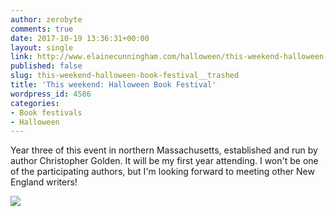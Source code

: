 ```yaml
---
author: zerobyte
comments: true
date: 2017-10-19 13:36:31+00:00
layout: single
link: http://www.elainecunningham.com/halloween/this-weekend-halloween-book-festival__trashed/
published: false
slug: this-weekend-halloween-book-festival__trashed
title: 'This weekend: Halloween Book Festival'
wordpress_id: 4586
categories:
- Book festivals
- Halloween
---
```


Year three of this event in northern Massachusetts, established and run by author Christopher Golden. It will be my first year attending. I won't be one of the participating authors, but I'm looking forward to meeting other New England writers!

[![](http://www.elainecunningham.com/wp-content/uploads/2017/10/Halloween-Book-Festival.jpg)](http://www.elainecunningham.com/wp-content/uploads/2017/10/Halloween-Book-Festival.jpg)


